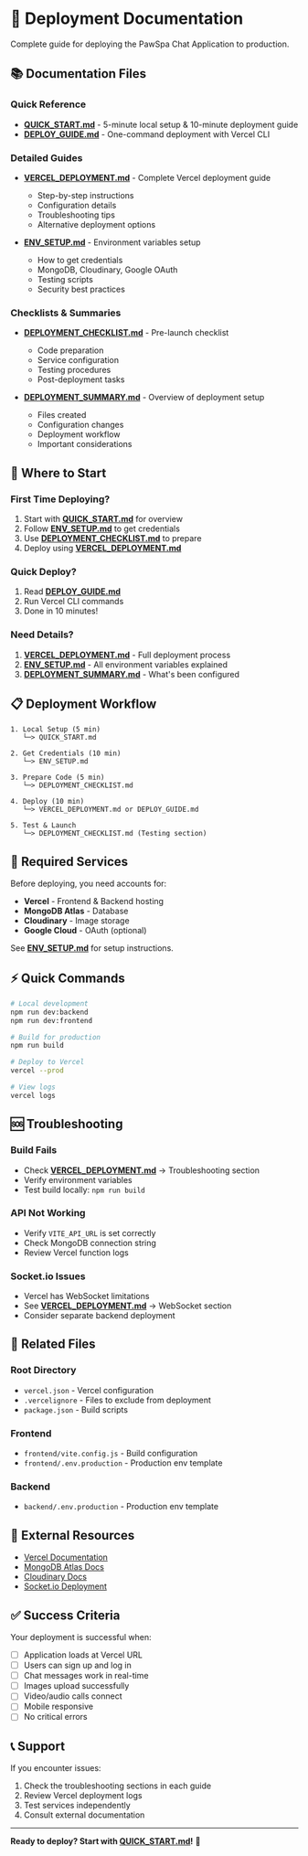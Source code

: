 # 🚀 Deployment Documentation

Complete guide for deploying the PawSpa Chat Application to production.

## 📚 Documentation Files

### Quick Reference
- **[QUICK_START.md](./QUICK_START.md)** - 5-minute local setup & 10-minute deployment guide
- **[DEPLOY_GUIDE.md](./DEPLOY_GUIDE.md)** - One-command deployment with Vercel CLI

### Detailed Guides
- **[VERCEL_DEPLOYMENT.md](./VERCEL_DEPLOYMENT.md)** - Complete Vercel deployment guide
  - Step-by-step instructions
  - Configuration details
  - Troubleshooting tips
  - Alternative deployment options

- **[ENV_SETUP.md](./ENV_SETUP.md)** - Environment variables setup
  - How to get credentials
  - MongoDB, Cloudinary, Google OAuth
  - Testing scripts
  - Security best practices

### Checklists & Summaries
- **[DEPLOYMENT_CHECKLIST.md](./DEPLOYMENT_CHECKLIST.md)** - Pre-launch checklist
  - Code preparation
  - Service configuration
  - Testing procedures
  - Post-deployment tasks

- **[DEPLOYMENT_SUMMARY.md](./DEPLOYMENT_SUMMARY.md)** - Overview of deployment setup
  - Files created
  - Configuration changes
  - Deployment workflow
  - Important considerations

## 🎯 Where to Start

### First Time Deploying?
1. Start with **[QUICK_START.md](./QUICK_START.md)** for overview
2. Follow **[ENV_SETUP.md](./ENV_SETUP.md)** to get credentials
3. Use **[DEPLOYMENT_CHECKLIST.md](./DEPLOYMENT_CHECKLIST.md)** to prepare
4. Deploy using **[VERCEL_DEPLOYMENT.md](./VERCEL_DEPLOYMENT.md)**

### Quick Deploy?
1. Read **[DEPLOY_GUIDE.md](./DEPLOY_GUIDE.md)**
2. Run Vercel CLI commands
3. Done in 10 minutes!

### Need Details?
1. **[VERCEL_DEPLOYMENT.md](./VERCEL_DEPLOYMENT.md)** - Full deployment process
2. **[ENV_SETUP.md](./ENV_SETUP.md)** - All environment variables explained
3. **[DEPLOYMENT_SUMMARY.md](./DEPLOYMENT_SUMMARY.md)** - What's been configured

## 📋 Deployment Workflow

```
1. Local Setup (5 min)
   └─> QUICK_START.md

2. Get Credentials (10 min)
   └─> ENV_SETUP.md

3. Prepare Code (5 min)
   └─> DEPLOYMENT_CHECKLIST.md

4. Deploy (10 min)
   └─> VERCEL_DEPLOYMENT.md or DEPLOY_GUIDE.md

5. Test & Launch
   └─> DEPLOYMENT_CHECKLIST.md (Testing section)
```

## 🔑 Required Services

Before deploying, you need accounts for:

- **Vercel** - Frontend & Backend hosting
- **MongoDB Atlas** - Database
- **Cloudinary** - Image storage
- **Google Cloud** - OAuth (optional)

See **[ENV_SETUP.md](./ENV_SETUP.md)** for setup instructions.

## ⚡ Quick Commands

```bash
# Local development
npm run dev:backend
npm run dev:frontend

# Build for production
npm run build

# Deploy to Vercel
vercel --prod

# View logs
vercel logs
```

## 🆘 Troubleshooting

### Build Fails
- Check **[VERCEL_DEPLOYMENT.md](./VERCEL_DEPLOYMENT.md)** → Troubleshooting section
- Verify environment variables
- Test build locally: `npm run build`

### API Not Working
- Verify `VITE_API_URL` is set correctly
- Check MongoDB connection string
- Review Vercel function logs

### Socket.io Issues
- Vercel has WebSocket limitations
- See **[VERCEL_DEPLOYMENT.md](./VERCEL_DEPLOYMENT.md)** → WebSocket section
- Consider separate backend deployment

## 📁 Related Files

### Root Directory
- `vercel.json` - Vercel configuration
- `.vercelignore` - Files to exclude from deployment
- `package.json` - Build scripts

### Frontend
- `frontend/vite.config.js` - Build configuration
- `frontend/.env.production` - Production env template

### Backend
- `backend/.env.production` - Production env template

## 🔗 External Resources

- [Vercel Documentation](https://vercel.com/docs)
- [MongoDB Atlas Docs](https://docs.atlas.mongodb.com)
- [Cloudinary Docs](https://cloudinary.com/documentation)
- [Socket.io Deployment](https://socket.io/docs/v4/server-deployment/)

## ✅ Success Criteria

Your deployment is successful when:

- [ ] Application loads at Vercel URL
- [ ] Users can sign up and log in
- [ ] Chat messages work in real-time
- [ ] Images upload successfully
- [ ] Video/audio calls connect
- [ ] Mobile responsive
- [ ] No critical errors

## 📞 Support

If you encounter issues:
1. Check the troubleshooting sections in each guide
2. Review Vercel deployment logs
3. Test services independently
4. Consult external documentation

---

**Ready to deploy? Start with [QUICK_START.md](./QUICK_START.md)!** 🚀
